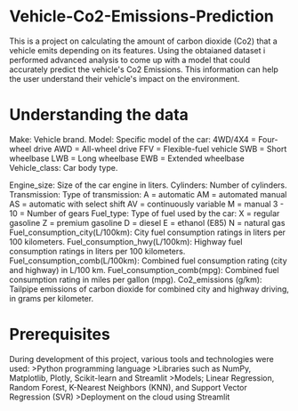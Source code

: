 # Vehicle-Co2-Emissions-Prediction
This is a project on calculating the amount of carbon dioxide (Co2) that a vehicle emits depending on its features. Using the obtaianed dataset i performed advanced analysis to come up with a model that could accurately predict the vehicle's Co2 Emissions. This information can help the user understand their vehicle's impact on the environment.

# Understanding the data
Make: Vehicle brand.
Model: Specific model of the car: 
        4WD/4X4 = Four-wheel drive
	AWD = All-wheel drive
	FFV = Flexible-fuel vehicle
	SWB = Short wheelbase
	LWB = Long wheelbase
	EWB = Extended wheelbase     
Vehicle_class: Car body type.

Engine_size: Size of the car engine in liters.
Cylinders: Number of cylinders.
Transmission: Type of transmission:
  A = automatic
	AM = automated manual
	AS = automatic with select shift
	AV = continuously variable
	M = manual
	3 - 10 = Number of gears
Fuel_type: Type of fuel used by the car:
  X = regular gasoline
	Z = premium gasoline
	D = diesel
	E = ethanol (E85)
	N = natural gas
Fuel_consumption_city(L/100km): City fuel consumption ratings in liters per 100 kilometers.
Fuel_consumption_hwy(L/100km): Highway fuel consumption ratings in liters per 100 kilometers.
Fuel_consumption_comb(L/100km): Combined fuel consumption rating (city and highway) in L/100 km.
Fuel_consumption_comb(mpg): Combined fuel consumption rating in miles per gallon (mpg).
Co2_emissions (g/km): Tailpipe emissions of carbon dioxide for combined city and highway driving, in grams per kilometer.

# Prerequisites
 During development of this project, various tools and technologies were used:
    >Python programming language
    >Libraries such as NumPy, Matplotlib, Plotly, Scikit-learn and Streamlit
    >Models; Linear Regression, Random Forest, K-Nearest Neighbors (KNN), and Support Vector Regression (SVR) 
    >Deployment on the cloud using Streamlit

